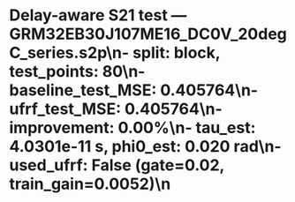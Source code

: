 # Delay-aware S21 test — GRM32EB30J107ME16_DC0V_20degC_series.s2p\n- split: block, test_points: 80\n- baseline_test_MSE: 0.405764\n- ufrf_test_MSE: 0.405764\n- improvement: 0.00%\n- tau_est: 4.0301e-11 s, phi0_est: 0.020 rad\n- used_ufrf: False (gate=0.02, train_gain=0.0052)\n